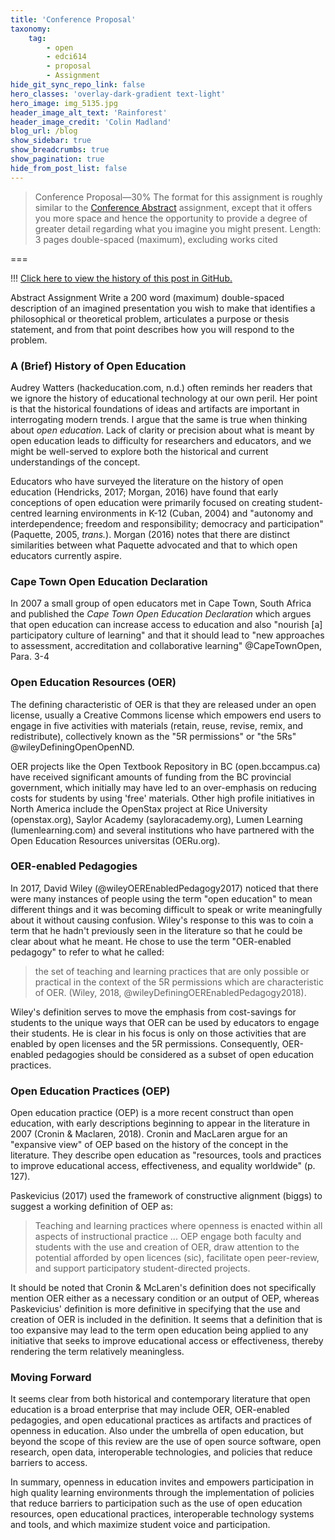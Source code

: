 ```yaml
---
title: 'Conference Proposal'
taxonomy:
    tag:
        - open
        - edci614
        - proposal
        - Assignment
hide_git_sync_repo_link: false
hero_classes: 'overlay-dark-gradient text-light'
hero_image: img_5135.jpg
header_image_alt_text: 'Rainforest'
header_image_credit: 'Colin Madland'
blog_url: /blog
show_sidebar: true
show_breadcrumbs: true
show_pagination: true
hide_from_post_list: false
---
```


> Conference Proposal—30%
The format for this assignment is roughly similar to the [Conference Abstract](http://grav.madland.ca/blog/conference-abstract-submitted) assignment, except that it offers you more space and hence the opportunity to provide a degree of greater detail regarding what you imagine you might present.
Length: 3 pages double-spaced (maximum), excluding works cited

===

!!! [Click here to view the history of this post in GitHub.](https://github.com/cmadland/phd/commits/master/EDCI614/Assignments/conference-proposal.md)

Abstract Assignment
Write a 200 word (maximum) double-spaced description of an imagined presentation you wish to make that identifies a philosophical or theoretical problem, articulates a purpose or thesis statement, and from that point describes how you will respond to the problem.

### A (Brief) History of Open Education

Audrey Watters (hackeducation.com, n.d.) often reminds her readers that we ignore the history of educational technology at our own peril. Her point is that the historical foundations of ideas and artifacts are important in interrogating modern trends. I argue that the same is true when thinking about *open education*. Lack of clarity or precision about what is meant by open education leads to difficulty for researchers and educators, and we might be well-served to explore both the historical and current understandings of the concept.

Educators who have surveyed the literature on the history of open education (Hendricks, 2017; Morgan, 2016) have found that early conceptions of open education were primarily focused on creating student-centred learning environments in K-12 (Cuban, 2004) and "autonomy and interdependence; freedom and responsibility; democracy and participation" (Paquette, 2005, *trans.*). Morgan (2016) notes that there are distinct similarities between what Paquette advocated and that to which open educators currently aspire.

### Cape Town Open Education Declaration

In 2007 a small group of open educators met in Cape Town, South Africa and published the *Cape Town Open Education Declaration* which argues that open education can increase access to education and also "nourish [a] participatory culture of learning" and that it should lead to "new approaches to assessment, accreditation and collaborative learning" @CapeTownOpen, Para. 3-4

### Open Education Resources (OER)

The defining characteristic of OER is that they are released under an open license, usually a Creative Commons license which empowers end users to engage in five activities with materials (retain, reuse, revise, remix, and redistribute), collectively known as the "5R permissions" or "the 5Rs" @wileyDefiningOpenOpenND.

OER projects like the Open Textbook Repository in BC (open.bccampus.ca) have received significant amounts of funding from the BC provincial government, which initially may have led to an over-emphasis on reducing costs for students by using 'free' materials. Other high profile initiatives in North America include the OpenStax project at Rice University (openstax.org), Saylor Academy (sayloracademy.org), Lumen Learning (lumenlearning.com) and several institutions who have partnered with the Open Education Resources universitas (OERu.org).

### OER-enabled Pedagogies

In 2017, David Wiley (@wileyOEREnabledPedagogy2017) noticed that there were many instances of people using the term "open education" to mean different things and it was becoming difficult to speak or write meaningfully about it without causing confusion. Wiley's response to this was to coin a term that he hadn't previously seen in the literature so that he could be clear about what he meant. He chose to use the term "OER-enabled pedagogy" to refer to what he called:

> the set of teaching and learning practices that are only possible or practical in the context of the 5R permissions which are characteristic of OER. (Wiley, 2018, @wileyDefiningOEREnabledPedagogy2018).

Wiley's definition serves to move the emphasis from cost-savings for students to the unique ways that OER can be used by educators to engage their students. He is clear in his focus is only on those activities that are enabled by open licenses and the 5R permissions. Consequently, OER-enabled pedagogies should be considered as a subset of open education practices.

### Open Education Practices (OEP)

Open education practice (OEP) is a more recent construct than open education, with early descriptions beginning to appear in the literature in 2007 (Cronin & Maclaren, 2018). Cronin and MacLaren argue for an "expansive view" of OEP based on the history of the concept in the literature. They describe open education as "resources, tools and practices to improve educational access, effectiveness, and equality worldwide" (p. 127).

Paskevicius (2017) used the framework of constructive alignment (biggs) to suggest a working definition of OEP as:

> Teaching and learning practices where openness is enacted within all aspects of instructional practice ... OEP engage both faculty and students with the use and creation of OER, draw attention to the potential afforded by open licences (sic), facilitate open peer-review, and support participatory student-directed projects.

It should be noted that Cronin & McLaren's definition does not specifically mention OER either as a necessary condition or an output of OEP, whereas Paskevicius' definition is more definitive in specifying that the use and creation of OER is included in the definition. It seems that a definition that is too expansive may lead to the term open education being applied to any initiative that seeks to improve educational access or effectiveness, thereby rendering the term relatively meaningless.

### Moving Forward

It seems clear from both historical and contemporary literature that open education is a broad enterprise that may include OER, OER-enabled pedagogies, and open educational practices as artifacts and practices of openness in education. Also under the umbrella of open education, but beyond the scope of this review are the use of open source software, open research, open data, interoperable technologies, and policies that reduce barriers to access.

In summary, openness in education invites and empowers participation in high quality learning environments through the implementation of policies that reduce barriers to participation such as the use of open education resources, open educational practices, interoperable technology systems and tools, and which maximize student voice and participation.
